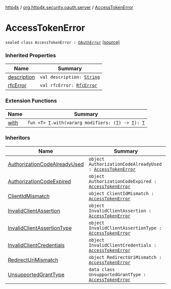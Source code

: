[http4k](../index.md) / [org.http4k.security.oauth.server](index.md) / [AccessTokenError](./-access-token-error.md)

# AccessTokenError

`sealed class AccessTokenError : `[`OAuthError`](-o-auth-error/index.md) [(source)](https://github.com/http4k/http4k/blob/master/http4k-security-oauth/src/main/kotlin/org/http4k/security/oauth/server/OAuthError.kt#L35)

### Inherited Properties

| Name | Summary |
|---|---|
| [description](-o-auth-error/description.md) | `val description: `[`String`](https://kotlinlang.org/api/latest/jvm/stdlib/kotlin/-string/index.html) |
| [rfcError](-o-auth-error/rfc-error.md) | `val rfcError: `[`RfcError`](-rfc-error/index.md) |

### Extension Functions

| Name | Summary |
|---|---|
| [with](../org.http4k.core/with.md) | `fun <T> `[`T`](../org.http4k.core/with.md#T)`.with(vararg modifiers: (`[`T`](../org.http4k.core/with.md#T)`) -> `[`T`](../org.http4k.core/with.md#T)`): `[`T`](../org.http4k.core/with.md#T) |

### Inheritors

| Name | Summary |
|---|---|
| [AuthorizationCodeAlreadyUsed](-authorization-code-already-used.md) | `object AuthorizationCodeAlreadyUsed : `[`AccessTokenError`](./-access-token-error.md) |
| [AuthorizationCodeExpired](-authorization-code-expired.md) | `object AuthorizationCodeExpired : `[`AccessTokenError`](./-access-token-error.md) |
| [ClientIdMismatch](-client-id-mismatch.md) | `object ClientIdMismatch : `[`AccessTokenError`](./-access-token-error.md) |
| [InvalidClientAssertion](-invalid-client-assertion.md) | `object InvalidClientAssertion : `[`AccessTokenError`](./-access-token-error.md) |
| [InvalidClientAssertionType](-invalid-client-assertion-type.md) | `object InvalidClientAssertionType : `[`AccessTokenError`](./-access-token-error.md) |
| [InvalidClientCredentials](-invalid-client-credentials.md) | `object InvalidClientCredentials : `[`AccessTokenError`](./-access-token-error.md) |
| [RedirectUriMismatch](-redirect-uri-mismatch.md) | `object RedirectUriMismatch : `[`AccessTokenError`](./-access-token-error.md) |
| [UnsupportedGrantType](-unsupported-grant-type/index.md) | `data class UnsupportedGrantType : `[`AccessTokenError`](./-access-token-error.md) |
